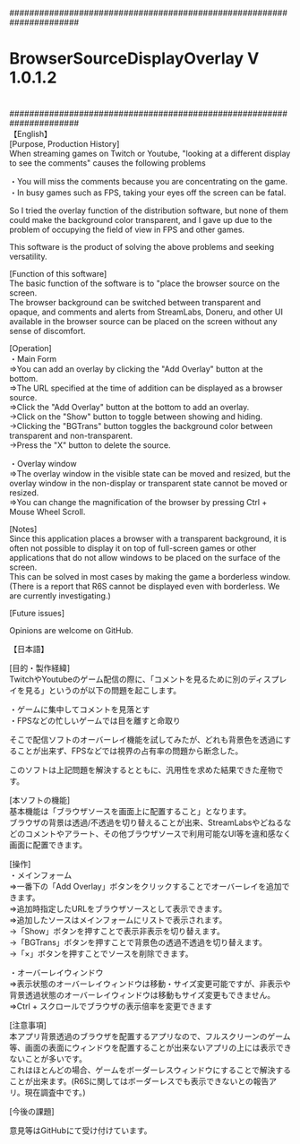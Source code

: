 ######################################################################  
#                                                                    #  
# BrowserSourceDisplayOverlay    V 1.0.1.2                           #  
#                                                                    #  
######################################################################  
【English】  
[Purpose, Production History]  
When streaming games on Twitch or Youtube, "looking at a different display to see the comments" causes the following problems  
  
・You will miss the comments because you are concentrating on the game.  
・In busy games such as FPS, taking your eyes off the screen can be fatal.  
  
So I tried the overlay function of the distribution software, but none of them could make the background color transparent, and I gave up due to the problem of occupying the field of view in FPS and other games.  
  
This software is the product of solving the above problems and seeking versatility.  
  
[Function of this software]  
The basic function of the software is to "place the browser source on the screen.  
The browser background can be switched between transparent and opaque, and comments and alerts from StreamLabs, Doneru, and other UI available in the browser source can be placed on the screen without any sense of discomfort.  
  
[Operation]  
・Main Form  
  ⇒You can add an overlay by clicking the "Add Overlay" button at the bottom.  
  ⇒The URL specified at the time of addition can be displayed as a browser source.  
  ⇒Click the "Add Overlay" button at the bottom to add an overlay.  
    →Click on the "Show" button to toggle between showing and hiding.  
    →Clicking the "BGTrans" button toggles the background color between transparent and non-transparent.  
    →Press the "X" button to delete the source.  
  
・Overlay window  
  ⇒The overlay window in the visible state can be moved and resized, but the overlay window in the non-display or transparent state cannot be moved or resized.  
  ⇒You can change the magnification of the browser by pressing Ctrl + Mouse Wheel Scroll.  
  
[Notes]  
Since this application places a browser with a transparent background, it is often not possible to display it on top of full-screen games or other applications that do not allow windows to be placed on the surface of the screen.  
This can be solved in most cases by making the game a borderless window. (There is a report that R6S cannot be displayed even with borderless. We are currently investigating.)  

[Future issues]  
  
  
Opinions are welcome on GitHub.  
  
  
  
【日本語】  
  
[目的・製作経緯]  
TwitchやYoutubeのゲーム配信の際に、「コメントを見るために別のディスプレイを見る」というのが以下の問題を起こします。  
  
・ゲームに集中してコメントを見落とす  
・FPSなどの忙しいゲームでは目を離すと命取り  
  
そこで配信ソフトのオーバーレイ機能を試してみたが、どれも背景色を透過にすることが出来ず、FPSなどでは視界の占有率の問題から断念した。  
  
このソフトは上記問題を解決するとともに、汎用性を求めた結果できた産物です。  
  
  
[本ソフトの機能]  
基本機能は「ブラウザソースを画面上に配置すること」となります。  
ブラウザの背景は透過/不透過を切り替えることが出来、StreamLabsやどねるなどのコメントやアラート、その他ブラウザソースで利用可能なUI等を違和感なく画面に配置できます。  
  
[操作]  
・メインフォーム  
  ⇒一番下の「Add Overlay」ボタンをクリックすることでオーバーレイを追加できます。  
  ⇒追加時指定したURLをブラウザソースとして表示できます。  
  ⇒追加したソースはメインフォームにリストで表示されます。  
    →「Show」ボタンを押すことで表示非表示を切り替えます。  
    →「BGTrans」ボタンを押すことで背景色の透過不透過を切り替えます。  
    →「×」ボタンを押すことでソースを削除できます。  
  
・オーバーレイウィンドウ  
  ⇒表示状態のオーバーレイウィンドウは移動・サイズ変更可能ですが、非表示や背景透過状態のオーバーレイウィンドウは移動もサイズ変更もできません。  
  ⇒Ctrl + スクロールでブラウザの表示倍率を変更できます  
  
[注意事項]  
本アプリ背景透過のブラウザを配置するアプリなので、フルスクリーンのゲーム等、画面の表面にウィンドウを配置することが出来ないアプリの上には表示できないことが多いです。  
これはほとんどの場合、ゲームをボーダーレスウィンドウにすることで解決することが出来ます。(R6Sに関してはボーダーレスでも表示できないとの報告アリ。現在調査中です。)  
  
[今後の課題]  

  
  
意見等はGitHubにて受け付けています。  
  
  
